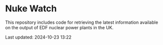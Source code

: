 # Nuke Watch

This repository includes code for retrieving the latest information available on the output of EDF nuclear power plants in the UK.

Last updated: 2024-10-23 13:22